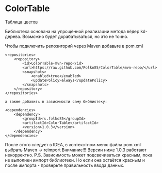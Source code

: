 # ColorTable
Таблица цветов

Библиотека основана на упрощённой реализации метода вёдер kd-дерева. Возможно будет дорабатываться, но это не точно.

Чтобы подключить репозиторий через Maven добавьте в pom.xml

    <repositories>
        <repository>
            <id>ColorTable-mvn-repo</id>
            <url>https://raw.github.com/Folko85/ColorTable/mvn-repo/</url>
            <snapshots>
                <enabled>true</enabled>
                <updatePolicy>always</updatePolicy>
            </snapshots>
        </repository>
    </repositories>
    
    а также добавить в зависимости саму библиотеку:
    
    <dependencies>
        <dependency>
            <groupId>ru.folko85</groupId>
            <artifactId>ColorTable</artifactId>
            <version>1.0.3</version>
        </dependency>
    </dependencies>
    
После этого следует в IDEA, в контекстном меню файла pom.xml выбрать Maven -> reimport
Внимание!!! Версии ниже 1.0.3 работают некорректно.
P.S. Зависимость может подсвечиваться красным, пока не выполнен импорт библиотеки.
Но если она остаётся красным и после импорта - проверьте правильность ввода данных.
